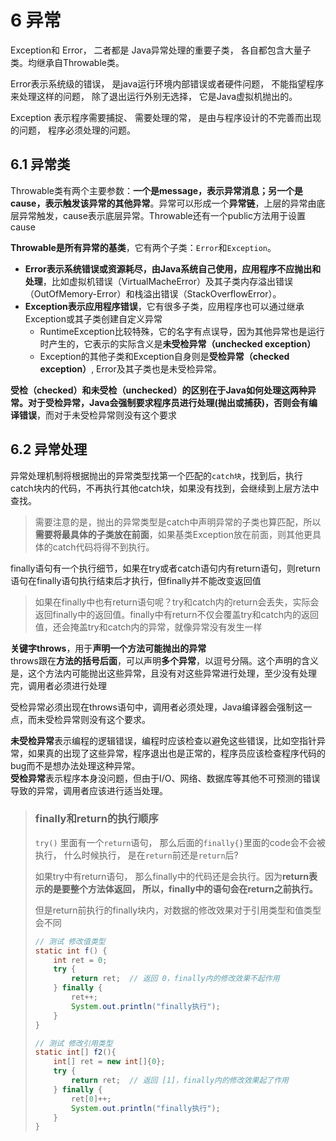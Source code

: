 # 6 异常

Exception和 Error， ⼆者都是 Java异常处理的重要⼦类， 各⾃都包含⼤量⼦类。均继承自Throwable类。

Error表⽰系统级的错误， 是java运⾏环境内部错误或者硬件问题， 不能指望程序来处理这样的问题， 除了退出运⾏外别⽆选择， 它是Java虚拟机抛出的。

Exception 表⽰程序需要捕捉、 需要处理的常， 是由与程序设计的不完善⽽出现的问题， 程序必须处理的问题。

## 6.1 异常类

Throwable类有两个主要参数：**一个是message，表示异常消息；另一个是cause，表示触发该异常的其他异常**。异常可以形成一个**异常链**，上层的异常由底层异常触发，cause表示底层异常。Throwable还有一个public方法用于设置cause

**Throwable是所有异常的基类**，它有两个子类：`Error`和`Exception`。  

- **Error表示系统错误或资源耗尽，由Java系统自己使用，应用程序不应抛出和处理**，比如虚拟机错误（VirtualMacheError）及其子类内存溢出错误（OutOfMemory-Error）和栈溢出错误（StackOverflowError）。  
- **Exception表示应用程序错误**，它有很多子类，应用程序也可以通过继承Exception或其子类创建自定义异常
  - RuntimeException比较特殊，它的名字有点误导，因为其他异常也是运行时产生的，它表示的实际含义是**未受检异常（unchecked exception）**
  - Exception的其他子类和Exception自身则是**受检异常（checked exception）**, Error及其子类也是未受检异常。

**受检（checked）和未受检（unchecked）**的区别在于Java如何处理这两种异常。对于**受检异常，Java会强制要求程序员进行处理(抛出或捕获)，否则会有编译错误**，而对于未受检异常则没有这个要求

## 6.2 异常处理

异常处理机制将根据抛出的异常类型找第一个匹配的`catch块`，找到后，执行catch块内的代码，不再执行其他catch块，如果没有找到，会继续到上层方法中查找。

> 需要注意的是，抛出的异常类型是catch中声明异常的子类也算匹配，所以**需要将最具体的子类放在前面**，如果基类Exception放在前面，则其他更具体的catch代码将得不到执行。

finally语句有一个执行细节，如果在try或者catch语句内有return语句，则return语句在finally语句执行结束后才执行，但finally并不能改变返回值

>  如果在finally中也有return语句呢？try和catch内的return会丢失，实际会返回finally中的返回值。finally中有return不仅会覆盖try和catch内的返回值，还会掩盖try和catch内的异常，就像异常没有发生一样

**关键字throws**，用于**声明一个方法可能抛出的异常**   
throws跟在**方法的括号后面**，可以声明**多个异常**，以逗号分隔。这个声明的含义是，这个方法内可能抛出这些异常，且没有对这些异常进行处理，至少没有处理完，调用者必须进行处理

受检异常必须出现在throws语句中，调用者必须处理，Java编译器会强制这一点，而未受检异常则没有这个要求。

**未受检异常**表示编程的逻辑错误，编程时应该检查以避免这些错误，比如空指针异常，如果真的出现了这些异常，程序退出也是正常的，程序员应该检查程序代码的bug而不是想办法处理这种异常。   
**受检异常**表示程序本身没问题，但由于I/O、网络、数据库等其他不可预测的错误导致的异常，调用者应该进行适当处理。

> ### finally和return的执行顺序
>
> `try()` ⾥⾯有⼀个`return`语句， 那么后⾯的`finally{}`⾥⾯的code会不会被执⾏， 什么时候执⾏， 是在`return`前还是`return`后?
>
> 如果try中有return语句， 那么finally中的代码还是会执⾏。因为**return表⽰的是要整个⽅法体返回， 所以，finally中的语句会在return之前执⾏。**
>
> 但是return前执行的finally块内，对数据的修改效果对于引用类型和值类型会不同
>
> ```java
> // 测试 修改值类型
> static int f() {
>     int ret = 0;
>     try {
>         return ret;  // 返回 0，finally内的修改效果不起作用
>     } finally {
>         ret++;
>         System.out.println("finally执行");
>     }
> }
> 
> // 测试 修改引用类型
> static int[] f2(){
>     int[] ret = new int[]{0};
>     try {
>         return ret;  // 返回 [1]，finally内的修改效果起了作用
>     } finally {
>         ret[0]++;
>         System.out.println("finally执行");
>     }
> }
> ```